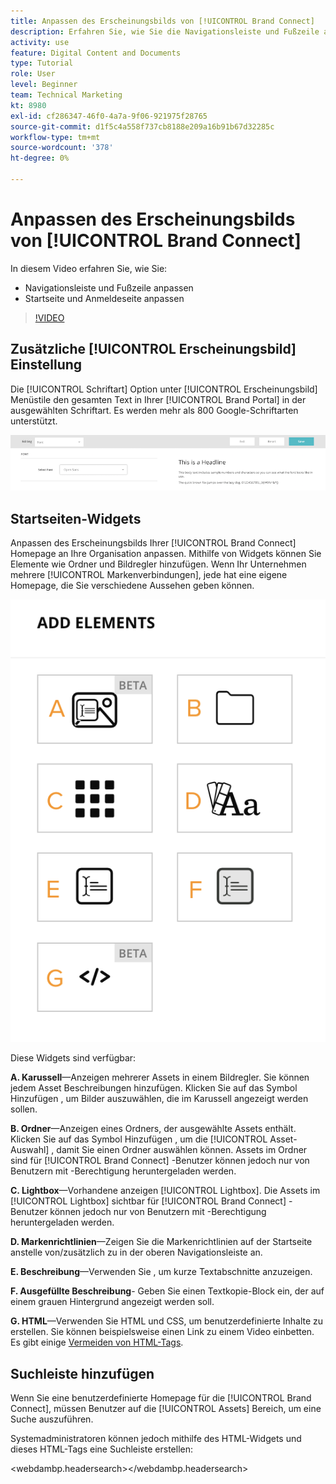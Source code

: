 ```yaml
---
title: Anpassen des Erscheinungsbilds von [!UICONTROL Brand Connect]
description: Erfahren Sie, wie Sie die Navigationsleiste und Fußzeile anpassen und die Startseite und Anmeldeseite in [!UICONTROL Brand Connect] für [!UICONTROL Workfront DAM].
activity: use
feature: Digital Content and Documents
type: Tutorial
role: User
level: Beginner
team: Technical Marketing
kt: 8980
exl-id: cf286347-46f0-4a7a-9f06-921975f28765
source-git-commit: d1f5c4a558f737cb8188e209a16b91b67d32285c
workflow-type: tm+mt
source-wordcount: '378'
ht-degree: 0%

---
```


# Anpassen des Erscheinungsbilds von [!UICONTROL Brand Connect]

In diesem Video erfahren Sie, wie Sie:

* Navigationsleiste und Fußzeile anpassen
* Startseite und Anmeldeseite anpassen

>[!VIDEO](https://video.tv.adobe.com/v/335242/?quality=12)

## Zusätzliche [!UICONTROL Erscheinungsbild] Einstellung

Die [!UICONTROL Schriftart] Option unter [!UICONTROL Erscheinungsbild] Menüstile den gesamten Text in Ihrer [!UICONTROL Brand Portal] in der ausgewählten Schriftart. Es werden mehr als 800 Google-Schriftarten unterstützt.

![Die [!UICONTROL Schriftart] Option unter [!UICONTROL Erscheinungsbild] Menüstil für [!UICONTROL Brand Portal]](assets/02-brand-connect-appearance-font.png)

## Startseiten-Widgets

Anpassen des Erscheinungsbilds Ihrer [!UICONTROL Brand Connect] Homepage an Ihre Organisation anpassen. Mithilfe von Widgets können Sie Elemente wie Ordner und Bildregler hinzufügen. Wenn Ihr Unternehmen mehrere [!UICONTROL Markenverbindungen], jede hat eine eigene Homepage, die Sie verschiedene Aussehen geben können.

![Screenshot der verfügbaren Widgets für Ihre [!UICONTROL Brand Connect] homepage](assets/03-brand-connect-home-page-widgets.png)

Diese Widgets sind verfügbar:

**A. Karussell**—Anzeigen mehrerer Assets in einem Bildregler. Sie können jedem Asset Beschreibungen hinzufügen. Klicken Sie auf das Symbol Hinzufügen , um Bilder auszuwählen, die im Karussell angezeigt werden sollen.

**B. Ordner**—Anzeigen eines Ordners, der ausgewählte Assets enthält. Klicken Sie auf das Symbol Hinzufügen , um die [!UICONTROL Asset-Auswahl] , damit Sie einen Ordner auswählen können. Assets im Ordner sind für [!UICONTROL Brand Connect] -Benutzer können jedoch nur von Benutzern mit -Berechtigung heruntergeladen werden.

**C. Lightbox**—Vorhandene anzeigen [!UICONTROL Lightbox]. Die Assets im [!UICONTROL Lightbox] sichtbar für [!UICONTROL Brand Connect] -Benutzer können jedoch nur von Benutzern mit -Berechtigung heruntergeladen werden.

**D. Markenrichtlinien**—Zeigen Sie die Markenrichtlinien auf der Startseite anstelle von/zusätzlich zu in der oberen Navigationsleiste an.

**E. Beschreibung**—Verwenden Sie , um kurze Textabschnitte anzuzeigen.

**F. Ausgefüllte Beschreibung**- Geben Sie einen Textkopie-Block ein, der auf einem grauen Hintergrund angezeigt werden soll.

**G. HTML**—Verwenden Sie HTML und CSS, um benutzerdefinierte Inhalte zu erstellen. Sie können beispielsweise einen Link zu einem Video einbetten. Es gibt einige [Vermeiden von HTML-Tags](https://www.damsuccess.com/hc/en-us/articles/206170043-Brand-Connect-Admin-Guide#html).

## Suchleiste hinzufügen

Wenn Sie eine benutzerdefinierte Homepage für die [!UICONTROL Brand Connect], müssen Benutzer auf die [!UICONTROL Assets] Bereich, um eine Suche auszuführen.

Systemadministratoren können jedoch mithilfe des HTML-Widgets und dieses HTML-Tags eine Suchleiste erstellen:

&lt;webdambp.headersearch>&lt;/webdambp.headersearch>
